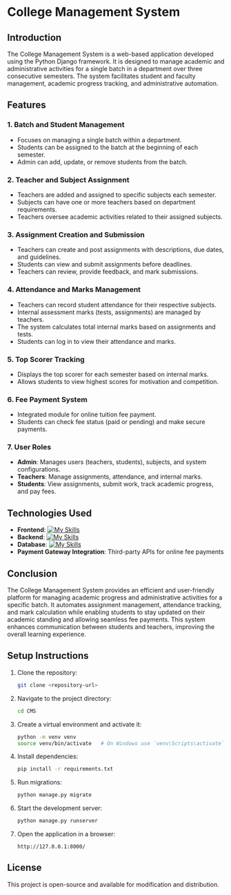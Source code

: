 # College Management System

## Introduction

The College Management System is a web-based application developed using the Python Django framework. It is designed to manage academic and administrative activities for a single batch in a department over three consecutive semesters. The system facilitates student and faculty management, academic progress tracking, and administrative automation.

## Features

### 1. Batch and Student Management

- Focuses on managing a single batch within a department.
- Students can be assigned to the batch at the beginning of each semester.
- Admin can add, update, or remove students from the batch.

### 2. Teacher and Subject Assignment

- Teachers are added and assigned to specific subjects each semester.
- Subjects can have one or more teachers based on department requirements.
- Teachers oversee academic activities related to their assigned subjects.

### 3. Assignment Creation and Submission

- Teachers can create and post assignments with descriptions, due dates, and guidelines.
- Students can view and submit assignments before deadlines.
- Teachers can review, provide feedback, and mark submissions.

### 4. Attendance and Marks Management

- Teachers can record student attendance for their respective subjects.
- Internal assessment marks (tests, assignments) are managed by teachers.
- The system calculates total internal marks based on assignments and tests.
- Students can log in to view their attendance and marks.

### 5. Top Scorer Tracking

- Displays the top scorer for each semester based on internal marks.
- Allows students to view highest scores for motivation and competition.

### 6. Fee Payment System

- Integrated module for online tuition fee payment.
- Students can check fee status (paid or pending) and make secure payments.

### 7. User Roles

- **Admin**: Manages users (teachers, students), subjects, and system configurations.
- **Teachers**: Manage assignments, attendance, and internal marks.
- **Students**: View assignments, submit work, track academic progress, and pay fees.

## Technologies Used

- **Frontend**: [![My Skills](https://skillicons.dev/icons?i=html,css,js,bootstrap)](https://skillicons.dev)
- **Backend**: [![My Skills](https://skillicons.dev/icons?i=python,django)](https://skillicons.dev)
- **Database**: [![My Skills](https://skillicons.dev/icons?i=sqlite)](https://skillicons.dev)
- **Payment Gateway Integration**: Third-party APIs for online fee payments

## Conclusion

The College Management System provides an efficient and user-friendly platform for managing academic progress and administrative activities for a specific batch. It automates assignment management, attendance tracking, and mark calculation while enabling students to stay updated on their academic standing and allowing seamless fee payments. This system enhances communication between students and teachers, improving the overall learning experience.

## Setup Instructions

1. Clone the repository:
   ```sh
   git clone <repository-url>
   ```
2. Navigate to the project directory:
   ```sh
   cd CMS
   ```
3. Create a virtual environment and activate it:
   ```sh
   python -m venv venv
   source venv/bin/activate   # On Windows use `venv\Scripts\activate`
   ```
4. Install dependencies:
   ```sh
   pip install -r requirements.txt
   ```
5. Run migrations:
   ```sh
   python manage.py migrate
   ```
6. Start the development server:
   ```sh
   python manage.py runserver
   ```
7. Open the application in a browser:
   ```
   http://127.0.0.1:8000/
   ```

## License

This project is open-source and available for modification and distribution.

